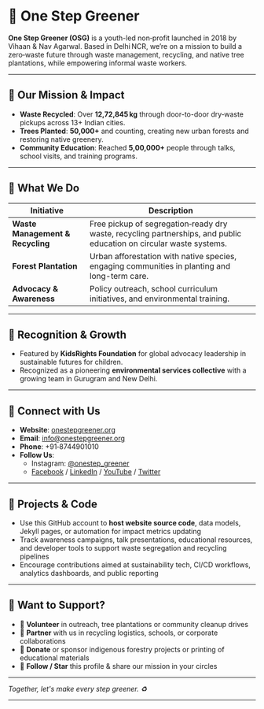 # 🌿 One Step Greener

**One Step Greener (OSG)** is a youth-led non‑profit launched in 2018 by Vihaan & Nav Agarwal. Based in Delhi NCR, we’re on a mission to build a zero‑waste future through waste management, recycling, and native tree plantations, while empowering informal waste workers.

---

## 🚀 Our Mission & Impact

- **Waste Recycled**: Over **12,72,845 kg** through door-to-door dry‑waste pickups across 13+ Indian cities.
- **Trees Planted**: **50,000+** and counting, creating new urban forests and restoring native greenery.
- **Community Education**: Reached **5,00,000+** people through talks, school visits, and training programs.

---

## 🌱 What We Do

| Initiative             | Description |
|------------------------|-------------|
| **Waste Management & Recycling** | Free pickup of segregation‑ready dry waste, recycling partnerships, and public education on circular waste systems. |
| **Forest Plantation** | Urban afforestation with native species, engaging communities in planting and long-term care.  |
| **Advocacy & Awareness** | Policy outreach, school curriculum initiatives, and environmental training. 

---

## 🏅 Recognition & Growth

- Featured by **KidsRights Foundation** for global advocacy leadership in sustainable futures for children.
- Recognized as a pioneering **environmental services collective** with a growing team in Gurugram and New Delhi.

---

## 📱 Connect with Us

- **Website**: [onestepgreener.org](https://www.onestepgreener.org) 
- **Email**: info@onestepgreener.org  
- **Phone**: +91‑8744901010  
- **Follow Us**:
  - Instagram: [@onestep_greener](https://www.instagram.com/onestep_greener/) 
  - [Facebook](https://www.facebook.com/1stepgreener) / [LinkedIn](https://www.linkedin.com/in/vihaanagarwal/) / [YouTube](https://www.youtube.com/channel/UCjiDqrZK0a7Ig2_X1l-m2jA/videos) / [Twitter](https://twitter.com/StepGreener) 
---

## 📂 Projects & Code

+ Use this GitHub account to **host website source code**, data models, Jekyll pages, or automation for impact metrics updating  
+ Track awareness campaigns, talk presentations, educational resources, and developer tools to support waste segregation and recycling pipelines  
+ Encourage contributions aimed at sustainability tech, CI/CD workflows, analytics dashboards, and public reporting

---

## 🤝 Want to Support?

- 📝 **Volunteer** in outreach, tree plantations or community cleanup drives  
- 🤝 **Partner** with us in recycling logistics, schools, or corporate collaborations  
- 💚 **Donate** or sponsor indigenous forestry projects or printing of educational materials  
- 🙌 **Follow / Star** this profile & share our mission in your circles

---

*Together, let's make every step greener. ♻️*

---

